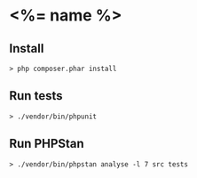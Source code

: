 # <%= name %>

## Install
```> php composer.phar install ```

## Run tests
```> ./vendor/bin/phpunit ```

## Run PHPStan
```> ./vendor/bin/phpstan analyse -l 7 src tests ```
